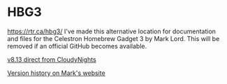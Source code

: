 # HBG3
https://rtr.ca/hbg3/
I've made this alternative location for documentation and files for the Celestron Homebrew Gadget 3 by Mark Lord. This will be removed if an official GitHub becomes available.

[v8.13 direct from CloudyNights](https://www.cloudynights.com/index.php?app=core&module=attach&section=attach&attach_id=2432788)

[Version history on Mark's website](https://rtr.ca/hbg3/history.html)